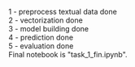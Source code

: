 1 - preprocess textual data done  
2 - vectorization done  
3 - model building done  
4 - prediction done  
5 - evaluation done  
Final notebook is "task_1_fin.ipynb".
